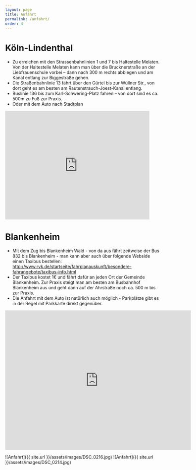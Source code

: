 ```yaml
---
layout: page
title: Anfahrt
permalink: /anfahrt/
order: 4
---
```


# Köln-Lindenthal

 - Zu erreichen mit den Strassenbahnlinien 1 und 7 bis Haltestelle Melaten. Von der Haltestelle Melaten kann man über die Brucknerstraße an der Liebfrauenschule vorbei – dann nach 300 m rechts abbiegen und am Kanal entlang zur Biggestraße gehen.
 - Die Straßenbahnlinie 13 fährt über den Gürtel bis zur Wüllner Str., von dort geht es am besten am Rautenstrauch-Joest-Kanal entlang.
 - Buslinie 136 bis zum Karl-Schwering-Platz fahren – von dort sind es ca. 500m zu Fuß zur Praxis.
 - Oder mit dem Auto nach Stadtplan

<p><iframe src="https://www.google.com/maps/embed?pb=!1m18!1m12!1m3!1d2514.4975762164727!2d6.91267691563294!3d50.93301046035727!2m3!1f0!2f0!3f0!3m2!1i1024!2i768!4f13.1!3m3!1m2!1s0x47bf24dff5a41827%3A0x367318e1338ba2b4!2sBiggestra%C3%9Fe+21%2C+50931+K%C3%B6ln!5e0!3m2!1sen!2sde!4v1445800520064" width="466" height="350" frameborder="0" style="border:0" allowfullscreen></iframe></p>

# Blankenheim

 - Mit dem Zug bis Blankenheim Wald - von da aus fährt zeitweise der Bus 832 bis Blankenheim - man kann aber auch über folgende Webside einen Taxibus bestellen:
http://www.rvk.de/startseite/fahrplanauskunft/besondere-fahrangebote/taxibus-info.html
 - Der Taxibus kostet 1€ und fährt dafür an jeden Ort der Gemeinde Blankenheim. Zur Praxis steigt man am besten am Busbahnhof Blankenheim aus und geht dann auf der Ahrstraße noch ca. 500 m bis zur Praxis.
 - Die Anfahrt mit dem Auto ist natürlich auch möglich - Parkplätze gibt es in der Regel mit Parkkarte direkt gegenüber.

<iframe src="https://www.google.com/maps/embed?pb=!1m18!1m12!1m3!1d2541.164314801881!2d6.646791315730926!3d50.43803997947365!2m3!1f0!2f0!3f0!3m2!1i1024!2i768!4f13.1!3m3!1m2!1s0x47bfa124d23a3c71%3A0xaa7a491149c0f081!2sAhrstra%C3%9Fe+40%2C+53945+Blankenheim!5e0!3m2!1sen!2sde!4v1520696220698" width="600" height="450" frameborder="0" style="border:0" allowfullscreen></iframe>

![Anfahrt]({{ site.url }}/assets/images/DSC_0216.jpg)
![Anfahrt]({{ site.url }}/assets/images/DSC_0214.jpg)
